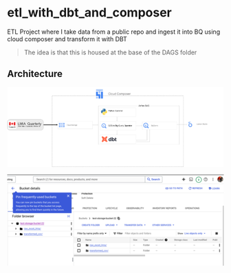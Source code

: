 # etl_with_dbt_and_composer
ETL Project where I take data from a public repo and ingest it into BQ using cloud composer and transform it with DBT 

> The idea is that this is housed at the base of the DAGS folder
## Architecture
![image](lmia_summary.png)

![image](storage.png)
